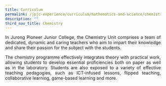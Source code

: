 ```yaml
---
title: Curriculum
permalink: /jpjc-experience/curriculum/mathematics-and-science/chemistry/curriculum/
description: ""
third_nav_title: Chemistry
---
```

<div align=justify>
<p>
In Jurong Pioneer Junior College, the Chemistry Unit comprises a team of dedicated, dynamic and caring teachers who aim to impart their knowledge and share their passion for the subject with the students.</p>
	
<p>
The chemistry programme effectively integrates theory with practical work, allowing students to develop essential proficiencies both on paper as well as in the laboratory. Students are also exposed to a variety of effective teaching pedagogies, such as ICT-infused lessons, flipped teaching, collaborative learning, game-based learning and more.</p>